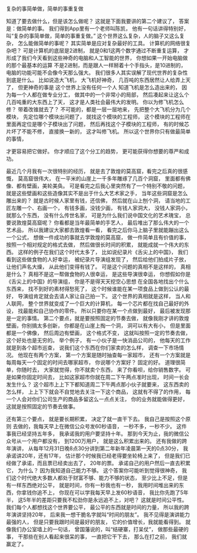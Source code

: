 复杂的事简单做，简单的事重复做

知道了要去做什么，但是该怎么做呢？
这就是下面我要讲的第二个建议了，
答案是：做简单的事。
我们得到App里有一个老师叫陈凯，
他有一句话讲得特别好，
叫“复杂的事简单做，简单的事重复做。”
这个世界这么复杂，人的脑子又这么复杂，
怎么能做简单的事呢？
其实简单是应对复杂最好的工具。
计算机的网络很复杂吧？
可是计算机的底层是2进制，
就是0和1这两个数字通过不断重复运算，
才形成了我们今天看到这些神奇的电脑和人工智能的世界，
你想如果一开始电脑做的那个最基本的运算
不是2进制，而是跟人一样掰着十个手指头，是10进制的，
电脑的功能可能不会像今天那么强大。
我们很多人其实误解了现代世界的复杂性到底是什么。
比如说造大飞机，
大飞机好神奇，
几百吨的东西居然让人给弄上天了，
但更神奇的事是
这个世界上没有任何一个人
知道飞机是怎么造出来的，
因为每一个人都在做专业分工，
做其中的一个非常小的局部，
然后凑起来让这么个几百吨重的大东西上了天，
这才是人类社会最伟大的发明。
你以为修飞机怎么修？
带着改锥就去了？
不可能的，都是一层一层地来，
先把整个大飞机分为几个模块，
先定位哪个模块出问题了，
就找这个模块的工程师，
这个模块的工程师在里面再定位是哪个子模块出了问题，
然后再找这个子模块的工程师，
有的时候芯片坏了不能不修，
直接换一新的，
这才叫修飞机。
所以这个世界你只有做最简单的事情，

才更容易把它做好。
你才顺应了这个分工的趋势，
更可能获得你想要的尊严和成功。

最近几个月我有一次很特别的经历，
就是去了敦煌的莫高窟，看完之后真的很感慨，
莫高窟很伟大，
在一平米的山崖上一千多年雕琢了几百个洞窟，
里面都有佛像、都有壁画，美轮美奂。
可是看完之后我心里突然有了一个特别不敬的问题，
就是这些壁画和这些造像其实不是出于什么大艺术家之手，
当年这些洞窟是怎么雕出来的？
就是古时候人家里有钱，还信佛，
然后就在山上刨个洞，
请当地的工匠左雕一个、右画一个，
有钱多画，没钱少画，
有钱人家洞大，
没钱人家洞小，就那么个东西，
没有什么传世名家，
可是为什么我们说中国文化的艺术瑰宝，
总要说敦煌莫高窟呢？
你看都是当年最简单的手艺人，
最后堆出了那么伟大的一个艺术品，
所以我建议大家都去敦煌看一看，
看完之后你马上脑子里就能蹦出这么一个公式，
想做一件成功的事就去学敦煌的莫高窟，
做一件简单且有价值的事，
按照一个相对规定的格式去做，
然后做很长时间的积累，
就能成就一个伟大的东西。
这样的例子在我们这个时代太多了，
比如说纪录片《舌尖上的中国》，
我们看到这些做食物的人好幸运，
被纪录片导演组发现了，
然后给他们拍成片子放，
让他们声名大燥，
从此他们变得有钱了。
可是这个问题的真相不是这样的，
真相是什么？
真相不是这一帮做食物的人很幸运，
是这些导演很幸运，
你想假如你是《舌尖上的中国》的导演组，
你是不是得天天挖空心思想
在全国各地找出个什么东西来，
找不到好的素材得愁死了，
这个时候谁能在某一项食品上做到公认的最好，
导演组肯定就会去请人家让自己拍一下。
这个世界的真相就是这样，
当人和人联网，
整个世界就变成了一个巨大的计算机，
每一个芯片都在找自己最好的外设，
找最能和自己协作的零件。
所以只要你在某一个点做到最好，
最后被发现那是一定的事情。
第二个要点，就是要按照固定的节奏去做，
就像我刚才讲的敦煌壁画，你别搞太多创新，
你都是在山崖上掏一个洞，
洞可以有大有小，
但是里面都是一个佛像，
然后周边有壁画，
这个格式不变，
这就叫按照一定的节奏去做，
这个好处也是无穷的。
举个例子，
有一小伙子是一快消品公司的，
他每天的工作就是到各个超市巡查，
说我们这个东西在你们家卖的怎么样，
调查一下市场情况。
他现在有两个方案，
第一个方案是随时抽查每一家超市，
还有一个方案就是每周每天一个固定的时间去哪家超市，
你说哪个方案好？
固定的好。
道理很简单，你随时去，
大家就觉得，你不就卖个东西，
来了你看呗，给你销售数字。
可是如果你固定时间去，
比如这家超市你就在周二下午两点准时出现，
时间一长会发生什么？
这个超市上上下下都知道周二下午两点那小伙子就要来，
这东西卖的怎么样，
上上下下就会不自觉地去关注一下这个商品，
这就有不得了的作用，
每一个人会对你们公司生产的商品多留这么一点点关注，
你的业务就能做得更好，
这就是按照固定的节奏去做事。
 
还有第三个要点，
就是要长期积累，
决定了就一直干下去。
我自己是按照这个原则
去做的，我每天早上在微信公众号发60秒语音，
一秒不多，一秒不少。
这件事我已经坚持五年多，
我承诺我的用户要坚持十年。
那到今天为止，我的微信公众号从一个用户都没有，
到1200万用户，
就是这么积累出来的。
还有我做的跨年演讲，
从每年12月31日晚8点30分讲到第二年新年凌晨第一天的0点30分，
我承诺讲20年，还有17年，
估计那个时候我已经老得要坐轮椅上来了，
但是我们已经做了承诺，而且票已经卖出去了，
20年的票。
承诺自己的用户然后一直去积累它，
为什么？
因为我知道自己能力不够。
这个答案你可能听到觉得很神奇，
我们这个时代绝大多数人都处于财富不够、能力不够的状态，
至少比上不足，但是有一样东西绝对公平，
就是时间，你有一秒我也有一秒，
我用时间堆出来的东西，你拿钱你追不上，
你现在可以学我每天早上发60秒语音，
我比你先跑了5年半，
这5年半的差距只要我不松劲你是永远追不上，对吧？
这就是时间公平性。
我们每个人都想找这个世界要公平，
最公平的东西就是时间的力量，
所以我的跨年演讲坚持20年，
后来我一想干脆名字就叫“时间的朋友”。
我不见得是演讲能力最强的人，
但是只要我跟时间是最好的朋友，
它的价值增长，我就能看得到。
就像我们办公室墙上的一句话，
曾国藩说的，叫“结硬寨，打呆仗”，
做那些最硬的事，
干那些在别人看起来很呆的事，
一直把它干下去，
那么在打之前，
我们就赢定了。

